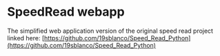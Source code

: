 # SpeedRead webapp
The simplified web application version of the original speed read project linked here: [https://github.com/19sblanco/Speed_Read_Python](https://github.com/19sblanco/Speed_Read_Python)
